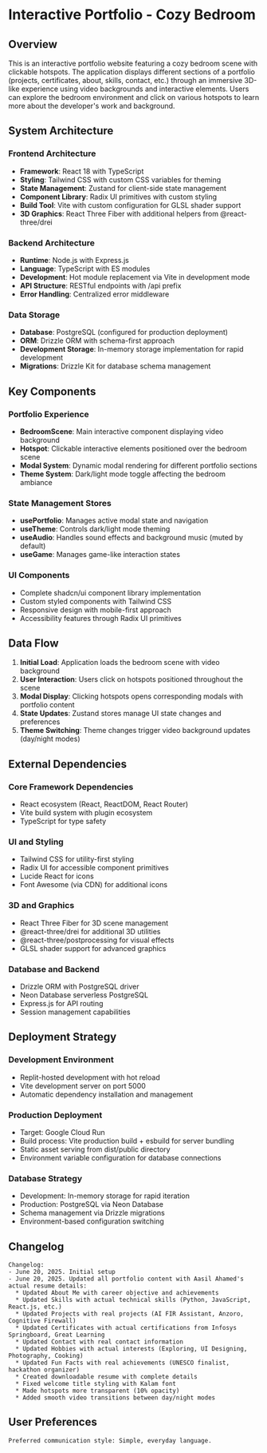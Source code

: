 # Interactive Portfolio - Cozy Bedroom

## Overview

This is an interactive portfolio website featuring a cozy bedroom scene with clickable hotspots. The application displays different sections of a portfolio (projects, certificates, about, skills, contact, etc.) through an immersive 3D-like experience using video backgrounds and interactive elements. Users can explore the bedroom environment and click on various hotspots to learn more about the developer's work and background.

## System Architecture

### Frontend Architecture
- **Framework**: React 18 with TypeScript
- **Styling**: Tailwind CSS with custom CSS variables for theming
- **State Management**: Zustand for client-side state management
- **Component Library**: Radix UI primitives with custom styling
- **Build Tool**: Vite with custom configuration for GLSL shader support
- **3D Graphics**: React Three Fiber with additional helpers from @react-three/drei

### Backend Architecture
- **Runtime**: Node.js with Express.js
- **Language**: TypeScript with ES modules
- **Development**: Hot module replacement via Vite in development mode
- **API Structure**: RESTful endpoints with /api prefix
- **Error Handling**: Centralized error middleware

### Data Storage
- **Database**: PostgreSQL (configured for production deployment)
- **ORM**: Drizzle ORM with schema-first approach
- **Development Storage**: In-memory storage implementation for rapid development
- **Migrations**: Drizzle Kit for database schema management

## Key Components

### Portfolio Experience
- **BedroomScene**: Main interactive component displaying video background
- **Hotspot**: Clickable interactive elements positioned over the bedroom scene
- **Modal System**: Dynamic modal rendering for different portfolio sections
- **Theme System**: Dark/light mode toggle affecting the bedroom ambiance

### State Management Stores
- **usePortfolio**: Manages active modal state and navigation
- **useTheme**: Controls dark/light mode theming
- **useAudio**: Handles sound effects and background music (muted by default)
- **useGame**: Manages game-like interaction states

### UI Components
- Complete shadcn/ui component library implementation
- Custom styled components with Tailwind CSS
- Responsive design with mobile-first approach
- Accessibility features through Radix UI primitives

## Data Flow

1. **Initial Load**: Application loads the bedroom scene with video background
2. **User Interaction**: Users click on hotspots positioned throughout the scene
3. **Modal Display**: Clicking hotspots opens corresponding modals with portfolio content
4. **State Updates**: Zustand stores manage UI state changes and preferences
5. **Theme Switching**: Theme changes trigger video background updates (day/night modes)

## External Dependencies

### Core Framework Dependencies
- React ecosystem (React, ReactDOM, React Router)
- Vite build system with plugin ecosystem
- TypeScript for type safety

### UI and Styling
- Tailwind CSS for utility-first styling
- Radix UI for accessible component primitives
- Lucide React for icons
- Font Awesome (via CDN) for additional icons

### 3D and Graphics
- React Three Fiber for 3D scene management
- @react-three/drei for additional 3D utilities
- @react-three/postprocessing for visual effects
- GLSL shader support for advanced graphics

### Database and Backend
- Drizzle ORM with PostgreSQL driver
- Neon Database serverless PostgreSQL
- Express.js for API routing
- Session management capabilities

## Deployment Strategy

### Development Environment
- Replit-hosted development with hot reload
- Vite development server on port 5000
- Automatic dependency installation and management

### Production Deployment
- Target: Google Cloud Run
- Build process: Vite production build + esbuild for server bundling
- Static asset serving from dist/public directory
- Environment variable configuration for database connections

### Database Strategy
- Development: In-memory storage for rapid iteration
- Production: PostgreSQL via Neon Database
- Schema management via Drizzle migrations
- Environment-based configuration switching

## Changelog

```
Changelog:
- June 20, 2025. Initial setup
- June 20, 2025. Updated all portfolio content with Aasil Ahamed's actual resume details:
  * Updated About Me with career objective and achievements
  * Updated Skills with actual technical skills (Python, JavaScript, React.js, etc.)
  * Updated Projects with real projects (AI FIR Assistant, Anzoro, Cognitive Firewall)
  * Updated Certificates with actual certifications from Infosys Springboard, Great Learning
  * Updated Contact with real contact information
  * Updated Hobbies with actual interests (Exploring, UI Designing, Photography, Cooking)
  * Updated Fun Facts with real achievements (UNESCO finalist, hackathon organizer)
  * Created downloadable resume with complete details
  * Fixed welcome title styling with Kalam font
  * Made hotspots more transparent (10% opacity)
  * Added smooth video transitions between day/night modes
```

## User Preferences

```
Preferred communication style: Simple, everyday language.
```